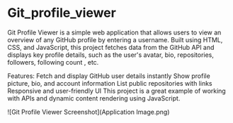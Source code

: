 # Git_profile_viewer
Git Profile Viewer is a simple web application that allows users to view an overview of any GitHub profile by entering a username. Built using HTML, CSS, and JavaScript, this project fetches data from the GitHub API and displays key profile details, such as the user's avatar, bio, repositories, followers, following count , etc.

Features:
Fetch and display GitHub user details instantly
Show profile picture, bio, and account information
List public repositories with links
Responsive and user-friendly UI
This project is a great example of working with APIs and dynamic content rendering using JavaScript.

![Git Profile Viewer Screenshot](Application Image.png)

